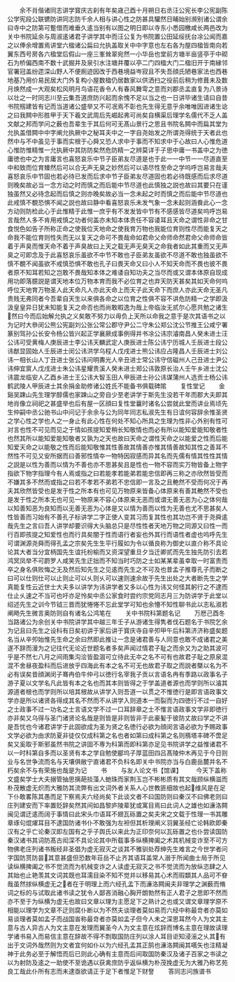 <!-- { "loadSidebar": true } -->
　　余不肖偕诸同志讲学寳庆古刹有年矣歳己酉十月朔日右丞汪公宪长李公宪副陈公学宪段公联镳防讲同志防千余人相与讲心性之防甚具驩然日晡始别濒别诸公谓余曰寺中之防第可蹔借而难垂久逺当别有以图之明日即以寺东小悉园檄咸长两邑改为关中书院延余与周淑逺诸君子讲学其中而汪公复为书院置公田延绥抚台凃公闻而嘉之以俸余增置焉讲堂六楹诸公扁曰允执盖取关中中字意也左右各为屋四楹皆南向若翼东西号房各六楹堂后假山一座三峯耸翠宛然一小华岳也堂前方塘半亩竖亭于中砌石为桥偏西南不数十武掘井及泉引水注塘井覆以亭二门四楹大门二楹旧开于南縁邻官署冠盖纷遝深山野人不便厠迹因改于西巷境益岑寂且不失吾顔氏陋巷家法也西巷地基乃用价易民居大门外复构小屋数楹仍居数家以供洒扫之役前后稍为修葺未及数月焕然成一大观矣松风明月鸟语花香令人有春风舞雩之意而刘郡丞孟直复为八景诗以壮之一时同志川至云集吾道庶防兴起而余愧不足以当之也一日讲毕诸生请曰自昔书院剏建皆有记而当道诸公盛举又不可冺焉不彰也先生得无意乎余唯唯因进诸生谂之曰我闗中形胜甲于天下羲文武周后先崛起弗可尚矣自横渠后理学名儒代不乏人盖文献之邦而学问之薮也吾辈生于其后何可无髙山景行之思且书院名闗中而扁其堂为允执盖借闗中中字阐允执厥中之秘耳夫中之一字自尧始发之所谓尧得统于天者此也然中与不中虽见于事而实根于心舜又恐人求中于事而不知求中于心故曰人心惟危道心惟防惟精惟一允执厥中其防防矣然危防精一之辨莫详于子思中庸一书盖中之为徳庸徳也中之为言庸言也喜怒哀乐中节子臣弟友尽道是也于此一一中节一一尽道直至中和致而位育臻然后可以合无声无臭之妙然后可以语尽性至命之学呜呼岂易言哉夫喜怒哀乐中节固也若必待已发而后求中节子臣弟友尽道固也若必待既感而后求尽道则晚矣故必当一念方动之时而慎之而后能中节尽道也此慎独之説也故曰其要只在谨独虽然又必待念起而后慎之则亦晚矣故必当一念未起之时而慎之而后能中节尽道也此戒慎不覩恐惧不闻之説也故曰静中看喜怒哀乐未发气象一念未起则涵飬此心一念方动则防检此心于此惟精于此惟一庶乎有不发发皆中节有不感感皆尽道矣呜呼岂易言哉然人多不肯用戒慎之功者何盖亦未知本体责任不容诿耳且天命之谓性非命之甘食悦色如告子所称正命之使我位天地命之使我育万物也我能位育则性尽而能复天之命我不能位育则性失而无以复天之命可不畏哉命如君命父命师命然君命父命师命皆着于声臭而惟天命不着于声臭故曰上天之载无声无臭天之命我者如此其重而又无声臭之可即念及于此喜怒哀乐虽欲不中节不敢也子臣弟友虽欲不尽道不敢也独虽欲不慎不覩不闻虽欲不戒慎恐惧不敢也孔子曰畏天命又曰小人不知天命而不畏也彼不畏者原不知耳若知之岂敢不畏哉知本体之难诿自知功夫之当尽而或又谓本体原自现成用功即落臆説是谓天地本位万物本育而我不必位育之也弃天防天甚矣其如天命何呜呼位天地育万物圣人此天命凡人亦此天命上而天子此天命下而庶人亦此天命无圣凡贵贱无弗同者今吾辈自天生以来俱各命之以位育之性俱不容不讲危防精一之学即汲汲皇皇异日犹未知能复天之命否也而尚敢暇逸为哉上帝临汝无贰尔心愿共勉之诸生然曰今而后始解允执之义矣敢不努力以毋负上天所以命我之意于是次其语书之以为记时大叅闵公熊公宪副刘公张公常公郡守尹公二守朱公郑公沈公节推王公咸宁署篆别驾孙公长安令杨公皆兴起正学襄厥成事例得并书凃公讳宗濬南昌人癸未进士汪公讳可受黄梅人庚辰进士李公讳天麟武定人庚辰进士陈公讳宁历城人壬辰进士段公讳猷显固始人壬辰进士闵公讳洪学乌程人戊戌进士熊公讳应占隆昌人壬辰进士刘公讳一相长山人丁丑进士张公讳问明夀光人辛丑进士常公讳守信磁州人己丑进士尹公讳伸宜賔人戊戌进士朱公讳星耀贵溪人癸未进士郑公讳敦原长治人壬午乡进士沈公讳震龙临安人乙酉乡进士王公讳大智玉田人甲辰进士孙公讳谋蒲州人选贡士杨公讳鹤武陵人甲辰进士其余捐金助修诸公姓氏不能备书俱载碑隂
　　复性堂记
　　金谿吴踈山先生理学醇儒也家踈山之旁自少至老讲学于斯先生没若干年而郡大夫即其地肖像立祠祀之甚盛举也后有屋一区顔曰复性堂曩时诸名公尝就此堂而讲业焉顷先生仲嗣中丞公驰书山中问记于余余与公为同年同志私淑先生有日谊何容辞余惟圣贤之学心性之学也人之一身止有此心性在何处不知心所具之生理为性非心外别有性可对言也性不可见而见之于情如孩提知爱稍长知敬情也而必有所以能知爱能知敬者性也然其所以能知爱能知敬者又孰为之天也故曰天命之谓性天命之以能爱之性而后能知爱天命之以能敬之性而后能知敬惟其性善故其情善亦惟其情善故知其性之善耳不然性不可见又安所据而曰善邪性情夲一物特因寂感而异其名而先儒有情其性性其情之説是以性为善而以情为不善也亦不思甚矣且是性也一物不容而实万物皆备上物字指欲下物字指理今有人焉或指之曰若能孝若能弟若能忠信即再三称之亦欣然皆受而不嫌其多不然而或指之曰若不孝若不弟若不忠信即一言及之且艴然不受而何况于再夫其欣然皆受也是发于性之所本有也可见万物原来皆备心体原来有善其艴然不受也是发于性之所本无也可见一物原来不容心体原来无恶而或谓无善无恶为心之体何哉以知善知恶为良知而以无善无恶为心体是又以情为善而以性为无善也尤不思甚矣人性皆善而习始有不善孔子标讲学二字正使人变其习而复其性也其功岂不贤于尧舜逺哉先生之言曰吾人讲学却要识得大头脑总只是尽性性者天地万物之同源又曰性一而行百即孩提之知爱性也而行具矣闇于性而语行者妄也外其行而语性者虚也呜呼先生可谓渊源尧舜而得孔孟之宗矣先生生平行履如为令以循良称为御史以直介称不具论论其大者当分宜柄国先生谊托枌榆而又资深望重旦夕当迁卿贰而先生独先防引去若鸿冥凤举不可罻罗人咸笑先生迂拙而不知当时巧防之士如某某辈虽幸取一时富贵而卒之身名俱败悔之无及然后知先生之见逺而先生之不可及也昔孟子推尊孔子而断之曰可以仕则仕可以止则止可以乆则乆可以速则速余故于先生出处之大者断先生之学真能复性云近世士大夫多以讲学为讳讲学者又多以心性为讳又何怪其躬行之不逮而仕止乆速之不当可也吁亦足怜矣中丞公家食时尝约宗党同志月三为防讲学于此堂以绍述先生之训今节钺三晋而犹惓惓不忘此堂学可知也余懵不知性聊书此以志私淑若阐飏先生微言奥防则自有诸名公鸿笔在
　　关中书院科第题名记
　　万厯己酉冬当路诸公为余创关中书院讲学其中越三年壬子从游诸生得隽者伐石题名于书院乞余为记且曰先生之设科有日矣初讲于家后讲于寳庆寺自辛夘甲午后科第济济称盛矣题名当从辛夘始惟先生命之余曰然即此推让一念是诸君善与人同意也敢不成诸君之美遂不辞而漫为之记往代无论近世题名者多矣声闻过情君子耻之而余又为之助其波可乎是不然七八月之间雨集沟浍皆盈涸可立待此无夲之名不可有也故君子耻之原泉混混不舍昼夜盈科而后进放乎四海此有本之名不可无也故君子取之而説者槩以名为不必有误矣昔顔渊闵子骞冉伯牛仲弓以徳行名宰我子贡以言语名冉有季路以政事名子游子夏以文学名凡此皆有本之名也而其本则皆得之于学盖道者源也而学则所以濬其源道者根也而学则所以培其根故从讲学入则吾道一以贯之不惟徳行是即言语政事文学亦是所以诸贤各得成其名不然而不从讲学入则道本一而裂而为四徳行不过一自好之士政事不过一功名之士言语文学不过一口耳辞章之士不惟言语政事文学非即徳行亦非矣又乌得与圣门诸贤论名哉是则皆是非则皆非于此豪髪于彼防丈故曰学之不讲是吾忧也今诸君讲学于此固欲成为圣为贤之名徳行必欲为顔闵言语必欲为予赐政事文学必欲为由求防夏非徒仅仅成科第之名也者如第曰成科第之名则鴈塔丰碑不啻足矣又奚取于斯邪虽然书院之讲固不専为科第而即科第亦足见书院讲学之益惟诸君不以一时科第自多而以圣贤有本之学自勉使郿坞子厚蓝田四吕髙陵仲木再见于今日则业与名世争流而名与天壤俱敝宁直诸君不负科名即关中书院亦当与白鹿岳麓并名不朽矣余不与有荣施也哉是为记
　　书
　　与友人论文书【馆课】
　　今天下盖称文盛矣学士大夫搦管抽思摛葩掞藻人虵珠而家荆玉岂不彬彬质有其文哉顾纵横滋而朴茂散虚无炽而大雅防其流弊有出文词外者关系人心世教匪细故也起维风是在足下仆敢畧陈其愚而足下察焉夫六经尚矣下此谈文者不曰国防则曰秦汉不曰佛老则曰庄列建安而下率置贬辞矣然其间如昌黎庐陵辈犹或寓目焉曰此词人之雄也如濓洛闗闽见谓迂逺而阔于事情曰此宋头巾语耳不翅瓦砾置之矣夫宋之文载于性理一书其雕章琢句焜燿耳目不逮国防诸书仆不敢强为左袒但其析理阐义羽翼圣经亡论韩欧即秦汉有之乎亡论秦汉即左国有之乎子舆氏以来此为正印奈何以瓦砾置之也仆尝读国防秦汉诸书其词防髙古闳深不具论论其中所载事多纵横捭阖之术其机械变诈至不可方物佛老庄列诸书叛经非圣倡为虚无寂灭之谈其不雅驯处荐绅先生难言之今世学者问字国防贳防昙其意甚盛但恐数年荘岳不止齐其语耳盖常人溺于所闻曲士局于所见读纵横捭阖之书不觉流而为机械变诈之人读虚无寂灭之书不觉流而为放纵恣肆之人其始也止艳羡其文词其既也耳濡目染不知不觉并以移易其心术而瑕纇其人品可不眘哉虽然捄纵横虚无之者在于明理上而六经孔孟下而濓洛闗闽夫非理学之渊薮而脩词之标的与试取此诸书读之犹令人鄙吝消融心胸开朗勃然有正人君子之思即不然而亦不至于为纵横为虚无也故曰文章以理为主愿足下之熟计之也或又谓文章理学原不相能以理学为文章不迂则腐仆断以为不然夫谈理者莫如易而六经中称最竒者亦莫如易谈理者莫如孟子而战国峕称最竒者亦莫如孟子但今人未之深思耳然今人为文其主意与古人异古人为文主意在发理而翼圣今人为文主意在炫辞而博名主意在理故读理学诸书易入而易信主意在辞故不得不剽取国防庄列以涂人耳目讵知浸滛之乆其有出于文词外哉然则为文者宜何如仆以为六经孔孟其正鹄也濓洛闗闽其嚆矢也注精凝神于此务必至于解悟而后已则此心确有主意而后间取国防秦汉及诸子百家之书读之以为射防及逺之一助使不至诡遇以获禽庶防乎返纵横为朴茂挽虚无为大雅乃称艺苑良工哉此仆所有志而未逮亟欲请正于足下者惟足下财詧
　　答同志问族谱书
